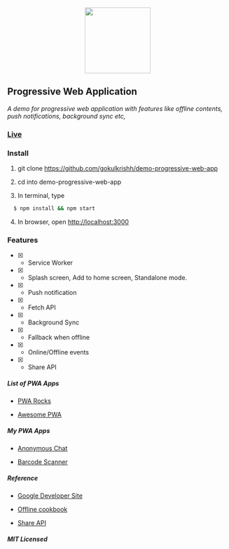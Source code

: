 ### <p align="center"><img width="150px" height="150px" src="https://gokulkrishh.github.io/demo-progressive-web-app/images/icons/android-chrome-192x192.png"></p>

## Progressive Web Application

*A demo for progressive web application with features like offline contents, push notifications, background sync etc,*

### [Live](https://demopwa.in)

### Install

  1. git clone https://github.com/gokulkrishh/demo-progressive-web-app

  2. cd into demo-progressive-web-app

  3. In terminal, type

  ```bash
    $ npm install && npm start
  ```

  4. In browser, open [http://localhost:3000](http://localhost:3000)


### Features

  - [x] - Service Worker

  - [x] - Splash screen, Add to home screen, Standalone mode.

  - [x] - Push notification

  - [x] - Fetch API

  - [x] - Background Sync

  - [x] - Fallback when offline

  - [x] - Online/Offline events

  - [x] - Share API


##### List of PWA Apps

- [PWA Rocks](https://pwa.rocks/)

- [Awesome PWA](https://github.com/hemanth/awesome-pwa)


##### My PWA Apps

- [Anonymous Chat](https://github.com/gokulkrishh/anonymous-web)

- [Barcode Scanner](https://github.com/code-kotis/barcode-scanner)


##### Reference

- [Google Developer Site](https://developers.google.com/web/progressive-web-apps)

- [Offline cookbook](https://jakearchibald.com/2014/offline-cookbook/)

- [Share API](https://paul.kinlan.me/navigator.share/)


##### MIT Licensed
